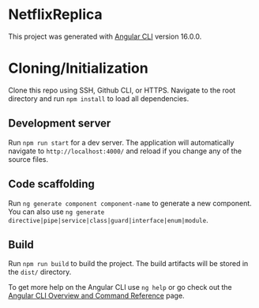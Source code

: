 # NetflixReplica

This project was generated with [Angular CLI](https://github.com/angular/angular-cli) version 16.0.0.

# Cloning/Initialization

Clone this repo using SSH, Github CLI, or HTTPS. Navigate to the root directory and run `npm install` to load all dependencies.

## Development server

Run `npm run start` for a dev server. The application will automatically navigate to `http://localhost:4000/` and reload if you change any of the source files.

## Code scaffolding

Run `ng generate component component-name` to generate a new component. You can also use `ng generate directive|pipe|service|class|guard|interface|enum|module`.

## Build

Run `npm run build` to build the project. The build artifacts will be stored in the `dist/` directory.


To get more help on the Angular CLI use `ng help` or go check out the [Angular CLI Overview and Command Reference](https://angular.io/cli) page.
